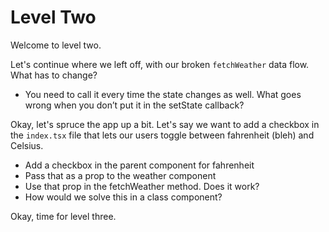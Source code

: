 # Level Two

Welcome to level two.

Let's continue where we left off, with our broken `fetchWeather` data flow. What has to change?

- You need to call it every time the state changes as well. What goes wrong when you don’t put it in the setState callback?

Okay, let's spruce the app up a bit. Let's say we want to add a checkbox in the `index.tsx` file that lets our users toggle between fahrenheit (bleh) and Celsius.

- Add a checkbox in the parent component for fahrenheit
- Pass that as a prop to the weather component
- Use that prop in the fetchWeather method. Does it work?
- How would we solve this in a class component?

Okay, time for level three.